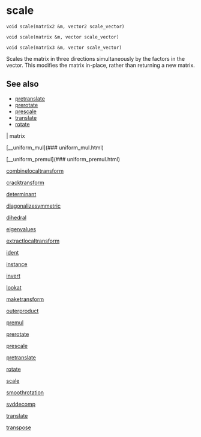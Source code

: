 # scale

`void scale(matrix2 &m, vector2 scale_vector)`

`void scale(matrix &m, vector scale_vector)`

`void scale(matrix3 &m, vector scale_vector)`

Scales the matrix in three directions simultaneously by the factors in the vector.
This modifies the matrix in-place, rather than returning a new matrix.

## See also

- [pretranslate](pretranslate.html)
- [prerotate](prerotate.html)
- [prescale](prescale.html)
- [translate](translate.html)
- [rotate](rotate.html)

|
matrix

[__uniform_mul](### uniform_mul.html)

[__uniform_premul](### uniform_premul.html)

[combinelocaltransform](combinelocaltransform.html)

[cracktransform](cracktransform.html)

[determinant](determinant.html)

[diagonalizesymmetric](diagonalizesymmetric.html)

[dihedral](dihedral.html)

[eigenvalues](eigenvalues.html)

[extractlocaltransform](extractlocaltransform.html)

[ident](ident.html)

[instance](instance.html)

[invert](invert.html)

[lookat](lookat.html)

[maketransform](maketransform.html)

[outerproduct](outerproduct.html)

[premul](premul.html)

[prerotate](prerotate.html)

[prescale](prescale.html)

[pretranslate](pretranslate.html)

[rotate](rotate.html)

[scale](scale.html)

[smoothrotation](smoothrotation.html)

[svddecomp](svddecomp.html)

[translate](translate.html)

[transpose](transpose.html)
